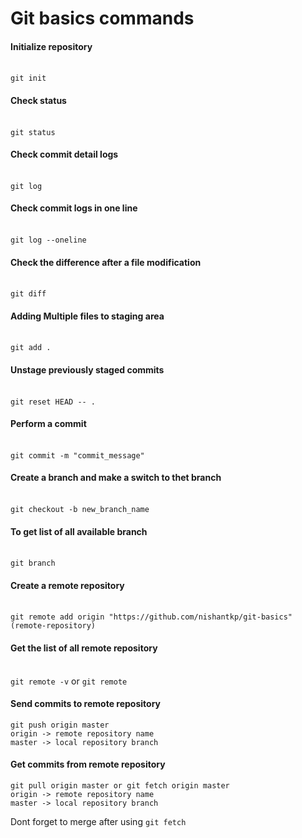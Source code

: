 # Git basics commands

#### Initialize repository
<br>`git init`

#### Check status
<br>`git status`

#### Check commit detail logs
<br>`git log`

#### Check commit logs in one line
<br>`git log --oneline`

#### Check the difference after a file modification
<br>`git diff`

#### Adding Multiple files to staging area 
<br>`git add .`

#### Unstage previously staged commits
<br>`git reset HEAD -- .`

#### Perform a commit 
<br>`git commit -m "commit_message"`

#### Create a branch and make a switch to thet branch
<br>`git checkout -b new_branch_name`

#### To get list of all available branch
<br>`git branch`

#### Create a remote repository
<br>`git remote add origin "https://github.com/nishantkp/git-basics"(remote-repository)`

#### Get the list of all remote repository
<br>`git remote -v` or `git remote`

#### Send commits to remote repository
```
git push origin master
origin -> remote repository name
master -> local repository branch
```

#### Get commits from remote repository
```
git pull origin master or git fetch origin master
origin -> remote repository name
master -> local repository branch
```
Dont forget to merge after using `git fetch`
